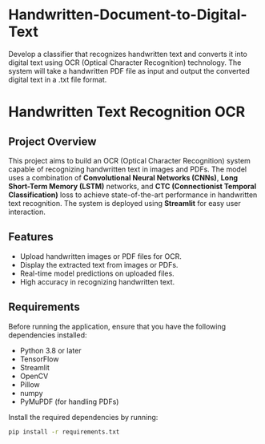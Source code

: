 # Handwritten-Document-to-Digital-Text
Develop a classifier that recognizes handwritten text and converts it into digital text using OCR (Optical Character Recognition) technology. The system will take a handwritten PDF file as input and output the converted digital text in a .txt file format.

# Handwritten Text Recognition OCR

## Project Overview
This project aims to build an OCR (Optical Character Recognition) system capable of recognizing handwritten text in images and PDFs. The model uses a combination of **Convolutional Neural Networks (CNNs)**, **Long Short-Term Memory (LSTM)** networks, and **CTC (Connectionist Temporal Classification)** loss to achieve state-of-the-art performance in handwritten text recognition. The system is deployed using **Streamlit** for easy user interaction.

## Features
- Upload handwritten images or PDF files for OCR.
- Display the extracted text from images or PDFs.
- Real-time model predictions on uploaded files.
- High accuracy in recognizing handwritten text.

## Requirements
Before running the application, ensure that you have the following dependencies installed:

- Python 3.8 or later
- TensorFlow
- Streamlit
- OpenCV
- Pillow
- numpy
- PyMuPDF (for handling PDFs)
  
Install the required dependencies by running:

```bash
pip install -r requirements.txt

